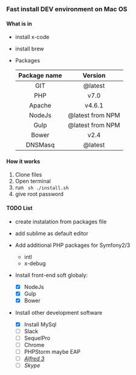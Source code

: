 ### Fast install DEV environment on Mac OS

#### What is in

* install x-code
* install brew
* Packages 
    

    | Package name  |      Version      |
    |:-------------:|:-----------------:|
    | GIT           | @latest           |
    | PHP           | v7.0              |
    | Apache        | v4.6.1            |
    | NodeJs        | @latest from NPM  |
    | Gulp          | @latest from NPM  |
    | Bower         | v2.4              |
    | DNSMasq       | @latest           |


#### How it works
1. Clone files
2. Open terminal
3. run ` sh ./install.sh`
4. give root password

#### TODO List 
* create instalation from packages file 
* add sublime as default editor

* Add additional PHP packages for Symfony2/3
    * intl
    * x-debug
* Install front-end soft globaly:
    * [x] NodeJs
    * [x] Gulp
    * [x] Bower

* Install other development software    
    * [x] Install MySql
    * [ ] Slack
    * [ ] SequelPro
    * [ ] Chrome
    * [ ] PHPStorm maybe EAP
    * [ ] [_Alfred 3_](https://www.alfredapp.com/)
    * [ ] _Skype_
